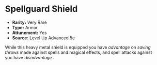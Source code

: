 # Spellguard Shield

- **Rarity:** Very Rare
- **Type:** Armor
- **Attunement:** Yes
- **Source:** Level Up Advanced 5e

While this heavy metal shield is equipped you have _advantage_  on _saving throws_  made against spells and magical effects, and spell attacks against you have _disadvantage_ .
